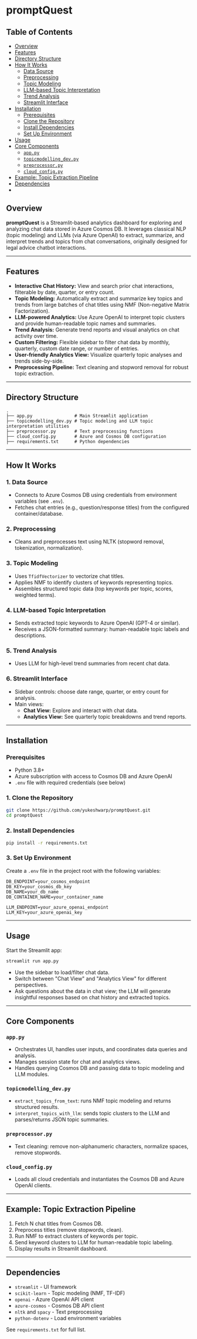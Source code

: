 # promptQuest

## Table of Contents

- [Overview](#overview)
- [Features](#features)
- [Directory Structure](#directory-structure)
- [How It Works](#how-it-works)
  - [Data Source](#1-data-source)
  - [Preprocessing](#2-preprocessing)
  - [Topic Modeling](#3-topic-modeling)
  - [LLM-based Topic Interpretation](#4-llm-based-topic-interpretation)
  - [Trend Analysis](#5-trend-analysis)
  - [Streamlit Interface](#6-streamlit-interface)
- [Installation](#installation)
  - [Prerequisites](#prerequisites)
  - [Clone the Repository](#1-clone-the-repository)
  - [Install Dependencies](#2-install-dependencies)
  - [Set Up Environment](#3-set-up-environment)
- [Usage](#usage)
- [Core Components](#core-components)
  - [`app.py`](#apppy)
  - [`topicmodelling_dev.py`](#topicmodelling_devpy)
  - [`preprocessor.py`](#preprocessorpy)
  - [`cloud_config.py`](#cloud_configpy)
- [Example: Topic Extraction Pipeline](#example-topic-extraction-pipeline)
- [Dependencies](#dependencies)
- 
## Overview

**promptQuest** is a Streamlit-based analytics dashboard for exploring and analyzing chat data stored in Azure Cosmos DB. It leverages classical NLP (topic modeling) and LLMs (via Azure OpenAI) to extract, summarize, and interpret trends and topics from chat conversations, originally designed for legal advice chatbot interactions.

---

## Features

- **Interactive Chat History:** View and search prior chat interactions, filterable by date, quarter, or entry count.
- **Topic Modeling:** Automatically extract and summarize key topics and trends from large batches of chat titles using NMF (Non-negative Matrix Factorization).
- **LLM-powered Analytics:** Use Azure OpenAI to interpret topic clusters and provide human-readable topic names and summaries.
- **Trend Analysis:** Generate trend reports and visual analytics on chat activity over time.
- **Custom Filtering:** Flexible sidebar to filter chat data by monthly, quarterly, custom date range, or number of entries.
- **User-friendly Analytics View:** Visualize quarterly topic analyses and trends side-by-side.
- **Preprocessing Pipeline:** Text cleaning and stopword removal for robust topic extraction.

---

## Directory Structure

```
.
├── app.py                # Main Streamlit application
├── topicmodelling_dev.py # Topic modeling and LLM topic interpretation utilities
├── preprocessor.py       # Text preprocessing functions
├── cloud_config.py       # Azure and Cosmos DB configuration
├── requirements.txt      # Python dependencies
```

---

## How It Works

### 1. Data Source

- Connects to Azure Cosmos DB using credentials from environment variables (see `.env`).
- Fetches chat entries (e.g., question/response titles) from the configured container/database.

### 2. Preprocessing

- Cleans and preprocesses text using NLTK (stopword removal, tokenization, normalization).

### 3. Topic Modeling

- Uses `TfidfVectorizer` to vectorize chat titles.
- Applies NMF to identify clusters of keywords representing topics.
- Assembles structured topic data (top keywords per topic, scores, weighted terms).

### 4. LLM-based Topic Interpretation

- Sends extracted topic keywords to Azure OpenAI (GPT-4 or similar).
- Receives a JSON-formatted summary: human-readable topic labels and descriptions.

### 5. Trend Analysis

- Uses LLM for high-level trend summaries from recent chat data.

### 6. Streamlit Interface

- Sidebar controls: choose date range, quarter, or entry count for analysis.
- Main views:
  - **Chat View:** Explore and interact with chat data.
  - **Analytics View:** See quarterly topic breakdowns and trend reports.

---

## Installation

### Prerequisites

- Python 3.8+
- Azure subscription with access to Cosmos DB and Azure OpenAI
- `.env` file with required credentials (see below)

### 1. Clone the Repository

```bash
git clone https://github.com/yukeshwarp/promptQuest.git
cd promptQuest
```

### 2. Install Dependencies

```bash
pip install -r requirements.txt
```

### 3. Set Up Environment

Create a `.env` file in the project root with the following variables:

```env
DB_ENDPOINT=your_cosmos_endpoint
DB_KEY=your_cosmos_db_key
DB_NAME=your_db_name
DB_CONTAINER_NAME=your_container_name

LLM_ENDPOINT=your_azure_openai_endpoint
LLM_KEY=your_azure_openai_key
```

---

## Usage

Start the Streamlit app:

```bash
streamlit run app.py
```

- Use the sidebar to load/filter chat data.
- Switch between "Chat View" and "Analytics View" for different perspectives.
- Ask questions about the data in chat view; the LLM will generate insightful responses based on chat history and extracted topics.

---

## Core Components

### `app.py`

- Orchestrates UI, handles user inputs, and coordinates data queries and analysis.
- Manages session state for chat and analytics views.
- Handles querying Cosmos DB and passing data to topic modeling and LLM modules.

### `topicmodelling_dev.py`

- `extract_topics_from_text`: runs NMF topic modeling and returns structured results.
- `interpret_topics_with_llm`: sends topic clusters to the LLM and parses/returns JSON topic summaries.

### `preprocessor.py`

- Text cleaning: remove non-alphanumeric characters, normalize spaces, remove stopwords.

### `cloud_config.py`

- Loads all cloud credentials and instantiates the Cosmos DB and Azure OpenAI clients.

---

## Example: Topic Extraction Pipeline

1. Fetch N chat titles from Cosmos DB.
2. Preprocess titles (remove stopwords, clean).
3. Run NMF to extract clusters of keywords per topic.
4. Send keyword clusters to LLM for human-readable topic labeling.
5. Display results in Streamlit dashboard.

---

## Dependencies

- `streamlit` - UI framework
- `scikit-learn` - Topic modeling (NMF, TF-IDF)
- `openai` - Azure OpenAI API client
- `azure-cosmos` - Cosmos DB API client
- `nltk` and `spacy` - Text preprocessing
- `python-dotenv` - Load environment variables

See `requirements.txt` for full list.
